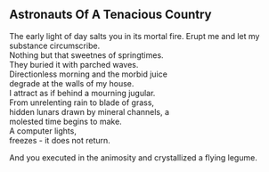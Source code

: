 Astronauts Of A Tenacious Country
---------------------------------
The early light of day salts you in its mortal fire. Erupt me and let my substance circumscribe.  
Nothing but that sweetnes of springtimes.  
They buried it with parched waves.  
Directionless morning and the morbid juice  
degrade at the walls of my house.  
I attract as if behind a mourning jugular.  
From unrelenting rain to blade of grass,  
hidden lunars drawn by mineral channels, a  
molested time begins to make.  
A computer lights,  
freezes - it does not return.  
  
And you executed in the animosity and crystallized a flying legume.  
